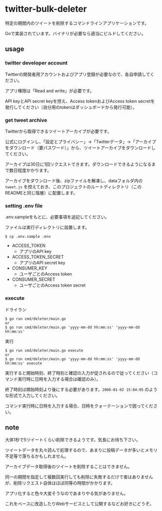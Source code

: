 # twitter-bulk-deleter

特定の期間内のツイートを削除するコマンドラインアプリケーションです。

Goで実装されています。バイナリが必要なら適当にビルドしてください。

## usage

### twitter developer account

Twitterの開発者用アカウントおよびアプリ登録が必要なので、各自申請してください。

アプリ権限は「Read and write」が必要です。

API keyとAPI secret keyを控え、Access tokenおよびAccess token secretを発行してください（自分用のtokenはダッシュボードから発行可能）。

### get tweet archive

Twitterから取得できるツイートアーカイブが必要です。

公式にログインし、「設定とプライバシー」→「Twitterデータ」→「アーカイブをダウンロード（要パスワード）」から、ツイートアーカイブをダウンロードしてください。

アーカイブは30日に1回リクエストできます。ダウンロードできるようになるまで数日程度かかります。

アーカイブをダウンロード後、zipファイルを解凍し、dataフォルダ内の `tweet.js` を控えておき、このプロジェクトのルートディレクトリ（このREADMEと同じ階層）に配置します。

### setting .env file

.env.sampleをもとに、必要事項を追記してください。

ファイルは実行ディレクトリに設置します。

```
$ cp .env.sample .env
```

* ACCESS_TOKEN
  * アプリのAPI key
* ACCESS_TOKEN_SECRET
  * アプリのAPI secret key
* CONSUMER_KEY
  * ユーザごとのAccess token
* CONSUMER_SECRET
  * ユーザごとのAccess token secret

### execute

ドライラン

```
$ go run cmd/deleter/main.go
or
$ go run cmd/deleter/main.go 'yyyy-mm-dd hh:mm:ss' 'yyyy-mm-dd hh:mm:ss'
```

実行

```
$ go run cmd/deleter/main.go execute
or
$ go run cmd/deleter/main.go 'yyyy-mm-dd hh:mm:ss' 'yyyy-mm-dd hh:mm:ss' execute
```

実行すると開始時刻、終了時刻と確認の入力が促されるので従ってください（コマンド実行時に日時を入力する場合は確認のみ）。

終了時刻は開始時刻より後にする必要があります。`2006-01-02 15:04:05` のような形式で入力してください。

コマンド実行時に日時を入力する場合、日時をクォーテーションで囲ってください。

## note

大体1秒で5ツイートくらい削除できるようです。気長にお待ち下さい。

ツイートデータを丸々読んで処理するので、あまりに投稿データが多いとメモリ不足等で落ちるかもしれません。

アーカイブデータ取得後のツイートを削除することはできません。

同一の期間を指定して複数回実行しても削除に失敗するだけで害はありませんが、削除リクエスト自体はほぼ同等の時間がかかります。

アプリ化すると色々大変そうなのであまりやる気がありません。

これをベースに改造したりWebサービスとして公開するなどお好きにどうぞ。